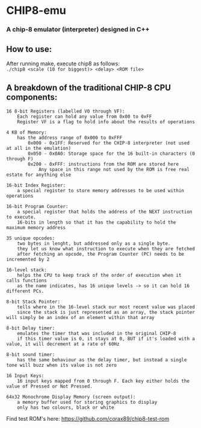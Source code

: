 # CHIP8-emu
### A chip-8 emulator (interpreter) designed in C++ 

## How to use:
After running make, execute chip8 as follows:<br>
`./chip8 <scale (10 for biggest)> <delay> <ROM file>`

## A breakdown of the traditional CHIP-8 CPU components:
    
    16 8-bit Registers (labelled V0 through VF):
        Each register can hold any value from 0x00 to 0xFF
        Register VF is a flag to hold info about the results of operations

    4 KB of Memory:
        has the address range of 0x000 to 0xFFF
            0x000 - 0x1FF: Reserved for the CHIP-8 interpreter (not used at all in the emulation)
            0x050 - 0x0A0: Storage space for the 16 built-in characters (0 through F)
            0x200 - 0xFFF: instructions from the ROM are stored here
                Any space in this range not used by the ROM is free real estate for anything else

    16-bit Index Register:
        a special register to store memory addresses to be used within operations

    16-bit Program Counter:
        a special register that holds the address of the NEXT instruction to execute. 
        16-bits in length so that it has the capability to hold the maximum memory address

    35 unique opcodes:
        two bytes in lenght, but addressed only as a single byte.
        they let us know what instruction to execute when they are fetched
        after fetching an opcode, the Program Counter (PC) needs to be incremented by 2

    16-level stack:
        helps the CPU to keep track of the order of execution when it calls functions
        as the name indicates, has 16 unique levels -> so it can hold 16 different PCs.

    8-bit Stack Pointer:
        tells where in the 16-level stack our most recent value was placed
        since the stack is just represented as an array, the stack pointer will simply be an index of an element within that array
    
    8-bit Delay timer:
        emulates the timer that was included in the original CHIP-8
        if this timer value is 0, it stays at 0, BUT if it's loaded with a value, it will decrement at a rate of 60Hz
    
    8-bit sound timer:
        has the same behaviour as the delay timer, but instead a single tone will buzz when its value is not zero
    
    16 Input Keys:
        16 input keys mapped from 0 through F. Each key either holds the value of Pressed or Not Pressed.

    64x32 Monochrome Display Memory (screen output): 
        a memory buffer used for storing graphics to display
        only has two colours, black or white

Find test ROM's here: https://github.com/corax89/chip8-test-rom
